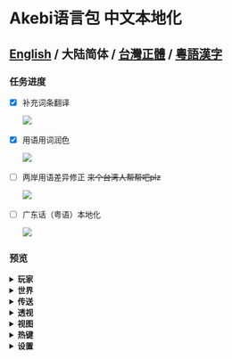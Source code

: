 # Akebi语言包 中文本地化

**[English](README.MD) / 大陆简体 / [台灣正體](README.ZH-TW.MD) / [粵語漢字](README.ZH-YUE.MD)**
---

### **任务进度**
- [x] 补充词条翻译

  ![](https://progress-bar.dev/98/?width=140)
- [x] 用语用词润色

  ![](https://progress-bar.dev/90/?width=140)
- [ ] 两岸用语差异修正 ~~来个台湾人帮帮吧plz~~

  ![](https://progress-bar.dev/0/?width=140)
- [ ] 广东话（粤语）本地化

  ![](https://progress-bar.dev/0/?width=140)
  
### 预览

<details>
  <summary><b>玩家</b></summary>
  <img src="Images/Simplified%20Chinese/Player.png">
</details>

<details>
  <summary><b>世界</b></summary>
  <img src="Images/Simplified%20Chinese/World.png">
</details>

<details>
  <summary><b>传送</b></summary>
  <img src="Images/Simplified%20Chinese/Teleport.png">
</details>

<details>
  <summary><b>透视</b></summary>
  <img src="Images/Simplified%20Chinese/ESP.png">
</details>

<details>
  <summary><b>视图</b></summary>
  <img src="Images/Simplified%20Chinese/Visuals.png">
</details>

<details>
  <summary><b>热键</b></summary>
  <img src="Images/Simplified%20Chinese/Hotkeys.png">
</details>

<details>
  <summary><b>设置</b></summary>
  <img src="Images/Simplified%20Chinese/Settings.png">
</details>
